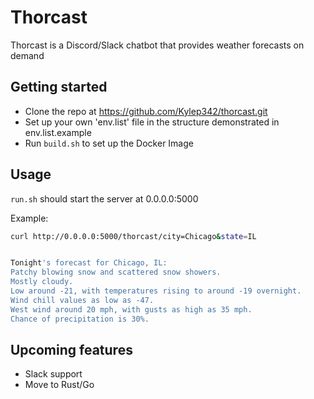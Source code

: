 # Thorcast
Thorcast is a Discord/Slack chatbot that provides weather forecasts on demand

## Getting started
- Clone the repo at https://github.com/Kylep342/thorcast.git
- Set up your own 'env.list' file in the structure demonstrated in env.list.example
- Run `build.sh` to set up the Docker Image

## Usage
`run.sh` should start the server at 0.0.0.0:5000

Example:

```Bash
curl http://0.0.0.0:5000/thorcast/city=Chicago&state=IL


Tonight's forecast for Chicago, IL:
Patchy blowing snow and scattered snow showers.
Mostly cloudy.
Low around -21, with temperatures rising to around -19 overnight.
Wind chill values as low as -47.
West wind around 20 mph, with gusts as high as 35 mph.
Chance of precipitation is 30%.
```

## Upcoming features
- Slack support
- Move to Rust/Go

